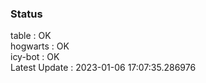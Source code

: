 ### Status


table : OK  
hogwarts : OK  
icy-bot : OK  
Latest Update : 2023-01-06 17:07:35.286976
